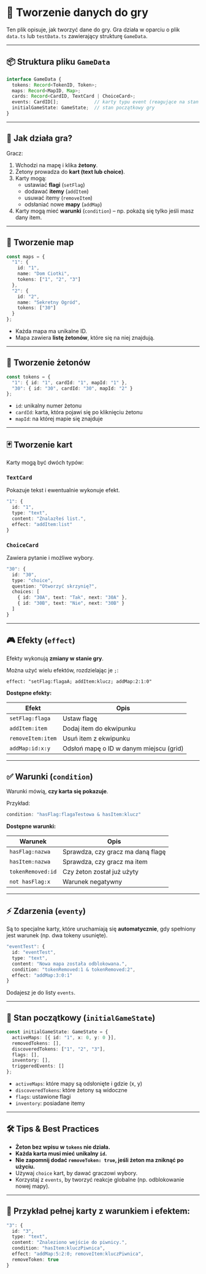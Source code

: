# 🎩 Tworzenie danych do gry 

Ten plik opisuje, jak tworzyć dane do gry. Gra działa w oparciu o plik `data.ts` lub `testData.ts` zawierający strukturę `GameData`.

---

## 📦 Struktura pliku `GameData`

```ts
interface GameData {
  tokens: Record<TokenID, Token>;
  maps: Record<MapID, Map>;
  cards: Record<CardID, TextCard | ChoiceCard>;
  events: CardID[];             // karty typu event (reagujące na stan gry)
  initialGameState: GameState;  // stan początkowy gry
}
```

---

## 🧹 Jak działa gra?

Gracz:
1. Wchodzi na mapę i klika **żetony**.
2. Żetony prowadza do **kart (text lub choice)**.
3. Karty mogą:
   - ustawiać **flagi** (`setFlag`)
   - dodawać **itemy** (`addItem`)
   - usuwać itemy (`removeItem`)
   - odsłaniać nowe **mapy** (`addMap`)
4. Karty mogą mieć **warunki** (`condition`) – np. pokażą się tylko jeśli masz dany item.

---

## 🗼 Tworzenie map

```ts
const maps = {
  "1": {
    id: "1",
    name: "Dom Ciotki",
    tokens: ["1", "2", "3"]
  },
  "2": {
    id: "2",
    name: "Sekretny Ogród",
    tokens: ["30"]
  }
};
```

- Każda mapa ma unikalne ID.
- Mapa zawiera **listę żetonów**, które się na niej znajdują.

---

## 🎯 Tworzenie żetonów

```ts
const tokens = {
  "1": { id: "1", cardId: "1", mapId: "1" },
  "30": { id: "30", cardId: "30", mapId: "2" }
};
```

- `id`: unikalny numer żetonu
- `cardId`: karta, która pojawi się po kliknięciu żetonu
- `mapId`: na której mapie się znajduje

---

## 🃏 Tworzenie kart

Karty mogą być dwóch typów:

### `TextCard`
Pokazuje tekst i ewentualnie wykonuje efekt.

```ts
"1": {
  id: "1",
  type: "text",
  content: "Znalazłeś list.",
  effect: "addItem:list"
}
```

### `ChoiceCard`
Zawiera pytanie i możliwe wybory.

```ts
"30": {
  id: "30",
  type: "choice",
  question: "Otworzyć skrzynię?",
  choices: [
    { id: "30A", text: "Tak", next: "30A" },
    { id: "30B", text: "Nie", next: "30B" }
  ]
}
```

---

## 🎮 Efekty (`effect`)

Efekty wykonują **zmiany w stanie gry**.

Można użyć wielu efektów, rozdzielając je `;`:

```
effect: "setFlag:flagaA; addItem:klucz; addMap:2:1:0"
```

**Dostępne efekty:**

| Efekt              | Opis                                       |
|--------------------|--------------------------------------------|
| `setFlag:flaga`    | Ustaw flagę                                |
| `addItem:item`     | Dodaj item do ekwipunku                    |
| `removeItem:item`  | Usuń item z ekwipunku                      |
| `addMap:id:x:y`    | Odsłoń mapę o ID w danym miejscu (grid)   |

---

## ✅ Warunki (`condition`)

Warunki mówią, **czy karta się pokazuje**.

Przykład:

```ts
condition: "hasFlag:flagaTestowa & hasItem:klucz"
```

**Dostępne warunki:**

| Warunek               | Opis                                                |
|------------------------|-----------------------------------------------------|
| `hasFlag:nazwa`        | Sprawdza, czy gracz ma daną flagę                  |
| `hasItem:nazwa`        | Sprawdza, czy gracz ma item                        |
| `tokenRemoved:id`      | Czy żeton został już użyty                         |
| `not hasFlag:x`        | Warunek negatywny                                  |

---

## ⚡ Zdarzenia (`eventy`)

Są to specjalne karty, które uruchamiają się **automatycznie**, gdy spełniony jest warunek (np. dwa tokeny usunięte).

```ts
"eventTest": {
  id: "eventTest",
  type: "text",
  content: "Nowa mapa została odblokowana.",
  condition: "tokenRemoved:1 & tokenRemoved:2",
  effect: "addMap:3:0:1"
}
```

Dodajesz je do listy `events`.

---

## 🚀 Stan początkowy (`initialGameState`)

```ts
const initialGameState: GameState = {
  activeMaps: [{ id: "1", x: 0, y: 0 }],
  removedTokens: [],
  discoveredTokens: ["1", "2", "3"],
  flags: [],
  inventory: [],
  triggeredEvents: []
};
```

- `activeMaps`: które mapy są odsłonięte i gdzie (x, y)
- `discoveredTokens`: które żetony są widoczne
- `flags`: ustawione flagi
- `inventory`: posiadane itemy

---

## 🛠️ Tips & Best Practices

- **Żeton bez wpisu w `tokens` nie działa.**
- **Każda karta musi mieć unikalny `id`.**
- **Nie zapomnij dodać `removeToken: true`, jeśli żeton ma zniknąć po użyciu.**
- Używaj `choice` kart, by dawać graczowi wybory.
- Korzystaj z `events`, by tworzyć reakcje globalne (np. odblokowanie nowej mapy).

---

## 📄 Przykład pełnej karty z warunkiem i efektem:

```ts
"3": {
  id: "3",
  type: "text",
  content: "Znaleziono wejście do piwnicy.",
  condition: "hasItem:kluczPiwnica",
  effect: "addMap:5:2:0; removeItem:kluczPiwnica",
  removeToken: true
}
